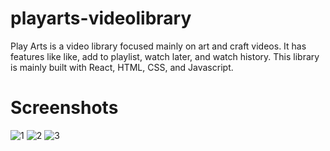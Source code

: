 # playarts-videolibrary
Play Arts is a video library focused mainly on art and craft videos. It has features like like, add to playlist, watch later, and watch history. This library is mainly built with React, HTML, CSS, and Javascript.

# Screenshots
![1](https://github.com/TusharNandanwar/playarts-videolibrary/assets/93318949/d802a2d9-5951-43f5-a555-b1898cce573f)
![2](https://github.com/TusharNandanwar/playarts-videolibrary/assets/93318949/89d4f150-cd44-443c-8beb-70121d949de8)
![3](https://github.com/TusharNandanwar/playarts-videolibrary/assets/93318949/58d93f18-1737-40f9-9da7-4d5067164df0)
